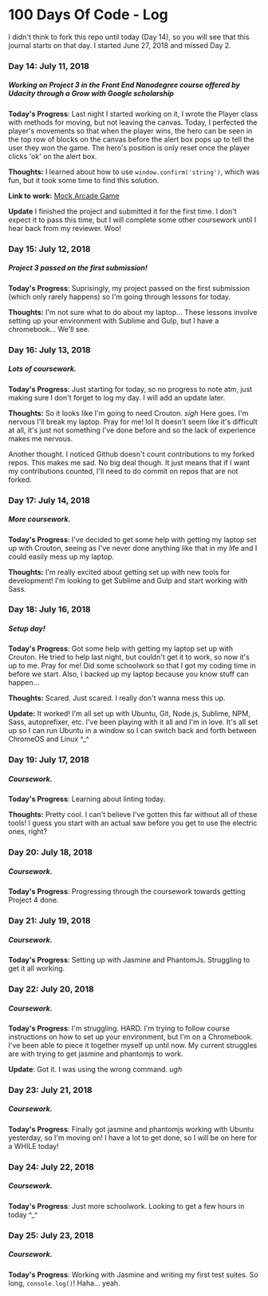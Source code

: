# 100 Days Of Code - Log

I didn't think to fork this repo until today (Day 14), so you will see that this journal starts on that day. I started June 27, 2018 and missed Day 2.

### Day 14: July 11, 2018
##### Working on Project 3 in the Front End Nanodegree course offered by Udacity through a Grow with Google scholarship

**Today's Progress**: Last night I started working on it, I wrote the Player class with methods for moving, but not leaving the canvas. Today, I perfected the player's movements so that when the player wins, the hero can be seen in the top row of blocks on the canvas before the alert box pops up to tell the user they won the game. The hero's position is only reset once the player clicks 'ok' on the alert box.

**Thoughts:** I learned about how to use `window.confirm('string')`, which was fun, but it took some time to find this solution.

**Link to work:** [Mock Arcade Game](https://seleah.github.io/frontend-nanodegree-arcade-game/)

**Update** I finished the project and submitted it for the first time. I don't expect it to pass this time, but I will complete some other coursework until I hear back from my reviewer. Woo!

### Day 15: July 12, 2018
##### Project 3 passed on the first submission!

**Today's Progress**: Suprisingly, my project passed on the first submission (which only rarely happens) so I'm going through lessons for today.

**Thoughts:** I'm not sure what to do about my laptop... These lessons involve setting up your environment with Sublime and Gulp, but I have a chromebook... We'll see.

### Day 16: July 13, 2018
##### Lots of coursework.

**Today's Progress**: Just starting for today, so no progress to note atm, just making sure I don't forget to log my day. I will add an update later.

**Thoughts:** So it looks like I'm going to need Crouton. *sigh* Here goes. I'm nervous I'll break my laptop. Pray for me! lol It doesn't seem like it's difficult at all, it's just not something I've done before and so the lack of experience makes me nervous.

Another thought. I noticed Github doesn't count contributions to my forked repos. This makes me sad. No big deal though. It just means that if I want my contributions counted, I'll need to do commit on repos that are not forked.

### Day 17: July 14, 2018
##### More coursework.

**Today's Progress**: I've decided to get some help with getting my laptop set up with Crouton, seeing as I've never done anything like that in my life and I could easily mess up my laptop.

**Thoughts:** I'm really excited about getting set up with new tools for development! I'm looking to get Sublime and Gulp and start working with Sass.

### Day 18: July 16, 2018
##### Setup day!

**Today's Progress**: Got some help with getting my laptop set up with Crouton. He tried to help last night, but couldn't get it to work, so now it's up to me. Pray for me! Did some schoolwork so that I got my coding time in before we start. Also, I backed up my laptop because you know stuff can happen...

**Thoughts:** Scared. Just scared. I really don't wanna mess this up.

**Update:** It worked! I'm all set up with Ubuntu, Git, Node.js, Sublime, NPM, Sass, autoprefixer, etc. I've been playing with it all and I'm in love. It's all set up so I can run Ubuntu in a window so I can switch back and forth between ChromeOS and Linux ^_^

### Day 19: July 17, 2018
##### Coursework.

**Today's Progress**: Learning about linting today. 

**Thoughts:** Pretty cool. I can't believe I've gotten this far without all of these tools! I guess you start with an actual saw before you get to use the electric ones, right?

### Day 20: July 18, 2018
##### Coursework.

**Today's Progress**: Progressing through the coursework towards getting Project 4 done. 

### Day 21: July 19, 2018
##### Coursework.

**Today's Progress**: Setting up with Jasmine and PhantomJs. Struggling to get it all working. 

### Day 22: July 20, 2018
##### Coursework.

**Today's Progress**:  I'm struggling. HARD. I'm trying to follow course instructions on how to set up your environment, but I'm on a Chromebook. I've been able to piece it together myself up until now. My current struggles are with trying to get jasmine and phantomjs to work.

**Update**: Got it. I was using the wrong command. _ugh_

### Day 23: July 21, 2018
##### Coursework.

**Today's Progress**: Finally got jasmine and phantomjs working with Ubuntu yesterday, so I'm moving on! I have a lot to get done, so I will be on here for a WHILE today!

### Day 24: July 22, 2018
##### Coursework.

**Today's Progress**:  Just more schoolwork. Looking to get a few hours in today ^\_^

### Day 25: July 23, 2018
##### Coursework.

**Today's Progress**: Working with Jasmine and writing my first test suites. So long, `console.log()`! Haha... yeah.

